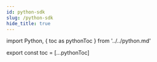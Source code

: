 ```yaml
---
id: python-sdk
slug: /python-sdk
hide_title: true
---
```


import Python, { toc as pythonToc } from '../../python.md'

<Python />

export const toc = [...pythonToc]